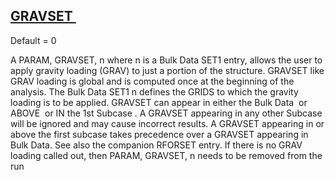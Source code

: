 ## [GRAVSET ](https://nexus.hexagon.com/documentationcenter/bundle/MSC_Nastran_2022.4/page/Nastran_Combined_Book/qrg/parameters/TOC.GRAVSET.xhtml)

Default = 0

A PARAM, GRAVSET, n where n is a Bulk Data SET1 entry, allows the user to apply gravity loading (GRAV) to just a portion of the structure. GRAVSET like GRAV loading is global and is computed once at the beginning of the analysis. The Bulk Data SET1 n defines the GRIDS to which the gravity loading is to be applied. GRAVSET can appear in either the  Bulk Data  or  ABOVE  or  IN the 1st Subcase . A GRAVSET appearing in any other Subcase will be ignored and may cause incorrect results. A GRAVSET appearing in or above the first subcase takes precedence over a GRAVSET appearing in Bulk Data. See also the companion RFORSET entry. If there is no GRAV loading called out, then PARAM, GRAVSET, n needs to be removed from the run

